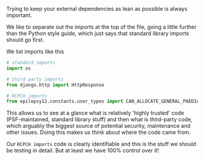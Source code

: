 Trying to keep your external dependencies as lean as possible is always important.

We like to separate out the imports at the top of the file, going a little further than the Python style guide, which just says that standard library imports should go first.

We list imports like this

```py title="example imports section"
# standard imports
import os

# third party imports
from django.http import HttpResponse

# RCPCH imports
from epilepsy12.constants.user_types import CAN_ALLOCATE_GENERAL_PAEDIATRIC_CENTRE, CAN_ALLOCATE_TERTIARY_NEUROLOGY_CENTRE
```

This allows us to see at a glance what is relatively 'highly trusted' code (PSF-maintained, standard library stuff) and then what is third-party code, which arguably the biggest source of potential security, maintenance and other issues. Doing this  makes us *think* about where the code came from.

Our `RCPCH imports` code is clearly identifiable and this is the stuff we should be testing in detail. But at least we have 100% control over it!
